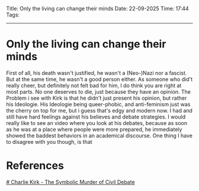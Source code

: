 Title: Only the living can change their minds
Date: 22-09-2025
Time: 17:44
Tags: 

---
# Only the living can change their minds

First of all, his death wasn't justified, he wasn't a (Neo-)Nazi nor a fascist. But at the same time, he wasn't a good person either.
As someone who did't really cheer, but definitely not felt bad for him, I do think you are right at most parts. No one deserves to die, just because they have an opinion. 
The Problem i see with Kirk is that he didn't just present his opinion, but rather his Ideologie. His Ideologie being queer-phobic, and anti-feminism just was the cherry on top for me, but i guess that's edgy and modern now. I had and still have hard feelings against his believes and debate strategies. I would really like to see an video where you look at his debates, because as soon as he was at a place where people were more prepared, he immediately showed the baddest behaviors in an academical discourse. One thing I have to disagree with you though, is that

# References
[# Charlie Kirk - The Symbolic Murder of Civil Debate](https://www.youtube.com/watch?v=bMqnSs3DsWo)